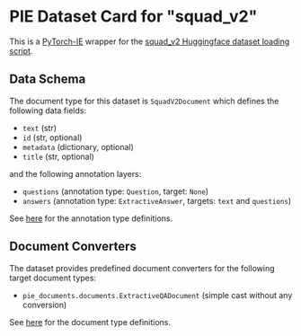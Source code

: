 # PIE Dataset Card for "squad_v2"

This is a [PyTorch-IE](https://github.com/ChristophAlt/pytorch-ie) wrapper for the
[squad_v2 Huggingface dataset loading script](https://huggingface.co/datasets/squad_v2).

## Data Schema

The document type for this dataset is `SquadV2Document` which defines the following data fields:

- `text` (str)
- `id` (str, optional)
- `metadata` (dictionary, optional)
- `title` (str, optional)

and the following annotation layers:

- `questions` (annotation type: `Question`, target: `None`)
- `answers` (annotation type: `ExtractiveAnswer`, targets: `text` and `questions`)

See [here](https://github.com/ArneBinder/pie-documents/blob/main/src/pie_documents/annotations.py) for the annotation
type definitions.

## Document Converters

The dataset provides predefined document converters for the following target document types:

- `pie_documents.documents.ExtractiveQADocument` (simple cast without any conversion)

See [here](https://github.com/ArneBinder/pie-documents/blob/main/src/pie_documents/documents.py) for the document type
definitions.
